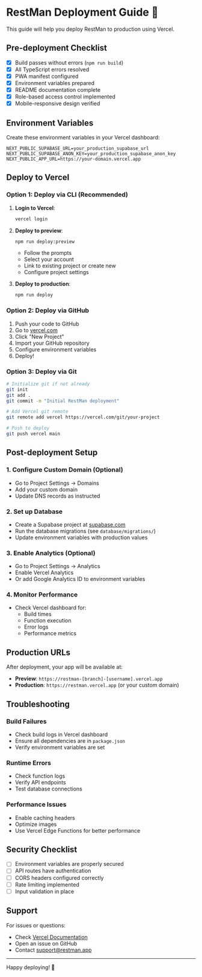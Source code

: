 # RestMan Deployment Guide 🚀

This guide will help you deploy RestMan to production using Vercel.

## Pre-deployment Checklist

- [x] Build passes without errors (`npm run build`)
- [x] All TypeScript errors resolved
- [x] PWA manifest configured
- [x] Environment variables prepared
- [x] README documentation complete
- [x] Role-based access control implemented
- [x] Mobile-responsive design verified

## Environment Variables

Create these environment variables in your Vercel dashboard:

```env
NEXT_PUBLIC_SUPABASE_URL=your_production_supabase_url
NEXT_PUBLIC_SUPABASE_ANON_KEY=your_production_supabase_anon_key
NEXT_PUBLIC_APP_URL=https://your-domain.vercel.app
```

## Deploy to Vercel

### Option 1: Deploy via CLI (Recommended)

1. **Login to Vercel**:
   ```bash
   vercel login
   ```

2. **Deploy to preview**:
   ```bash
   npm run deploy:preview
   ```
   - Follow the prompts
   - Select your account
   - Link to existing project or create new
   - Configure project settings

3. **Deploy to production**:
   ```bash
   npm run deploy
   ```

### Option 2: Deploy via GitHub

1. Push your code to GitHub
2. Go to [vercel.com](https://vercel.com)
3. Click "New Project"
4. Import your GitHub repository
5. Configure environment variables
6. Deploy!

### Option 3: Deploy via Git

```bash
# Initialize git if not already
git init
git add .
git commit -m "Initial RestMan deployment"

# Add Vercel git remote
git remote add vercel https://vercel.com/git/your-project

# Push to deploy
git push vercel main
```

## Post-deployment Setup

### 1. Configure Custom Domain (Optional)
- Go to Project Settings → Domains
- Add your custom domain
- Update DNS records as instructed

### 2. Set up Database
- Create a Supabase project at [supabase.com](https://supabase.com)
- Run the database migrations (see `database/migrations/`)
- Update environment variables with production values

### 3. Enable Analytics (Optional)
- Go to Project Settings → Analytics
- Enable Vercel Analytics
- Or add Google Analytics ID to environment variables

### 4. Monitor Performance
- Check Vercel dashboard for:
  - Build times
  - Function execution
  - Error logs
  - Performance metrics

## Production URLs

After deployment, your app will be available at:

- **Preview**: `https://restman-[branch]-[username].vercel.app`
- **Production**: `https://restman.vercel.app` (or your custom domain)

## Troubleshooting

### Build Failures
- Check build logs in Vercel dashboard
- Ensure all dependencies are in `package.json`
- Verify environment variables are set

### Runtime Errors
- Check function logs
- Verify API endpoints
- Test database connections

### Performance Issues
- Enable caching headers
- Optimize images
- Use Vercel Edge Functions for better performance

## Security Checklist

- [ ] Environment variables are properly secured
- [ ] API routes have authentication
- [ ] CORS headers configured correctly
- [ ] Rate limiting implemented
- [ ] Input validation in place

## Support

For issues or questions:
- Check [Vercel Documentation](https://vercel.com/docs)
- Open an issue on GitHub
- Contact support@restman.app

---

Happy deploying! 🎉 